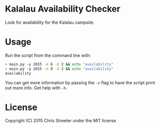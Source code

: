 # Kalalau Availability Checker

Look for availability for the Kalalau campsite.

# Usage

Run the script from the command line with:

```bash
> main.py -y 2015 -m 6 -d 2 && echo "availability"
> main.py -y 2015 -m 8 -d 2 && echo "availability"
availability
```

You can get more information by passing the `-v` flag to have the script print out more info. Get help with `-h`.

# License

Copyright (C) 2015 Chris Streeter under the MIT license
